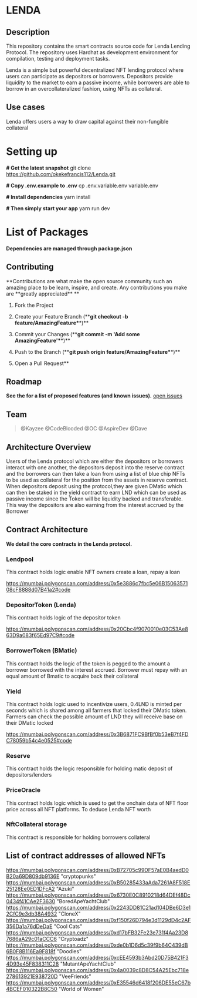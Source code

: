 # LENDA

## Description

This repository contains the smart contracts source code for Lenda Lending Protocol. The repository uses Hardhat as development environment for compilation, testing and deployment tasks.

Lenda is a simple but powerful decentralized NFT lending protocol where users can participate as depositors or borrowers. Depositors provide liquidity to the market to earn a passive income, while borrowers are able to borrow in an overcollateralized fashion, using NFTs as collateral.

## Use cases

Lenda offers users a way to draw capital against their non-fungible collateral

# Setting up

**# Get the latest snapshot**
git clone https://github.com/okekefrancis112/Lenda.git

**# Copy .env.example to .env**
cp .env.variable.env variable.env

**# Install dependencies**
yarn install

**# Then simply start your app**
yarn run dev

# List of Packages

**Dependencies are managed through package.json**

## Contributing

**Contributions are what make the open source community such an amazing place to be learn, inspire, and create. Any contributions you make are **greatly appreciated\*\* \*\*

1.  Fork the Project

2.  Create your Feature Branch (\*\***git checkout -b feature/AmazingFeature\***\*)\*\*

3.  Commit your Changes (\*\***git commit -m 'Add some AmazingFeature'\***\*)\*\*

4.  Push to the Branch (\*\***git push origin feature/AmazingFeature\***\*)\*\*

5.  Open a Pull Request\*\*

## Roadmap

**See the for a list of proposed features (and known issues).** [open issues](https://github.com/okekefrancis112/Lenda/issues)

## Team

> @Kayzee
> @CodeBlooded
> @OC
> @AspireDev
> @Dave
## Architecture Overview
Users of the Lenda protocol which are either the depositors or  borrowers interact with one another, the depositors deposit into the reserve contract and the borrowers can then take a loan from using a list of blue chip NFTs to be used as collateral for the position from the assets in reserve contract. When depositors deposit using the protocol,they are given DMatic which can then be staked in the yield contract to earn LND which can be used as passive income since the Token will be liquidity backed and transferable. This way the depositors are also earning from the interest accrued by the Borrower 


## Contract Architecture

**We detail the core contracts in the Lenda protocol.**

### Lendpool

This contract holds logic enable NFT owners create a loan, repay a loan

https://mumbai.polygonscan.com/address/0x5e3886c7fbc5e06B1506357108cF8888d07B41a2#code

### DepositorToken (Lenda)

This contract holds logic of the depositor token

https://mumbai.polygonscan.com/address/0x20Cbc4f9070010e03C53Ae863D9a083f65Ed97C9#code

### BorrowerToken (BMatic)

This contract holds the logic of the token is pegged to the amount a borrower borrowed with the interest accrued. Borrower must repay with an equal amount of Bmatic to acquire back their collateral

### Yield

This contract holds logic used to incentivize users, 0.4LND is minted per seconds which is shared among all farmers that locked their DMatic token. Farmers can check the possible amount of LND they will receive base on their DMatic locked

https://mumbai.polygonscan.com/address/0x3B6871FC9BfBf0b53eB7f4FDC78059b54c4e0525#code

### Reserve

This contract holds the logic responsible for holding matic deposit of depositors/lenders

### PriceOracle

This contract holds logic which is used to get the onchain data of NFT floor price across all NFT platforms. To deduce Lenda NFT worth

### NftCollateral storage

This contract is responsible for holding borrowers collateral

## List of contract addresses of allowed NFTs

https://mumbai.polygonscan.com/address/0xB72705c99DF57aE0B4aedD0B20a69D809db9136E "cryptopunks"
https://mumbai.polygonscan.com/address/0xB50285433aAda7261A8F518E25128Ee0ED1DFcA2 "Azuki"
https://mumbai.polygonscan.com/address/0x6730E0C8910218d64DEf48Dc0434f41CAe2F3630 "BoredApeYachtClub"
https://mumbai.polygonscan.com/address/0x2243DD81C21ad104DBe6D3e12CfC9e3db38A4932 "CloneX"
https://mumbai.polygonscan.com/address/0xf150f26D794e3d1129dD4c2AF356Da1a76dDeDaE "Cool Cats"
https://mumbai.polygonscan.com/address/0xd17bFB32Fe23e731f4Aa23D87686aA29c01aCCC6 "Cryptoadz"
https://mumbai.polygonscan.com/address/0xde0b1D6d5c39f9b64C439dB6B0F8B116Ea9F818f "Doodles"
https://mumbai.polygonscan.com/address/0xcEE4593b3Abd20D75B421F34D93e45F838311C28 "MutantApeYachtClub"
https://mumbai.polygonscan.com/address/0x4a0039c8D8C54A25Ebc718e278613921E938720D "VeeFriends"
https://mumbai.polygonscan.com/address/0xE35546d6418f206DE55eC67b4BCEF010322B8C50 "World of Women"
